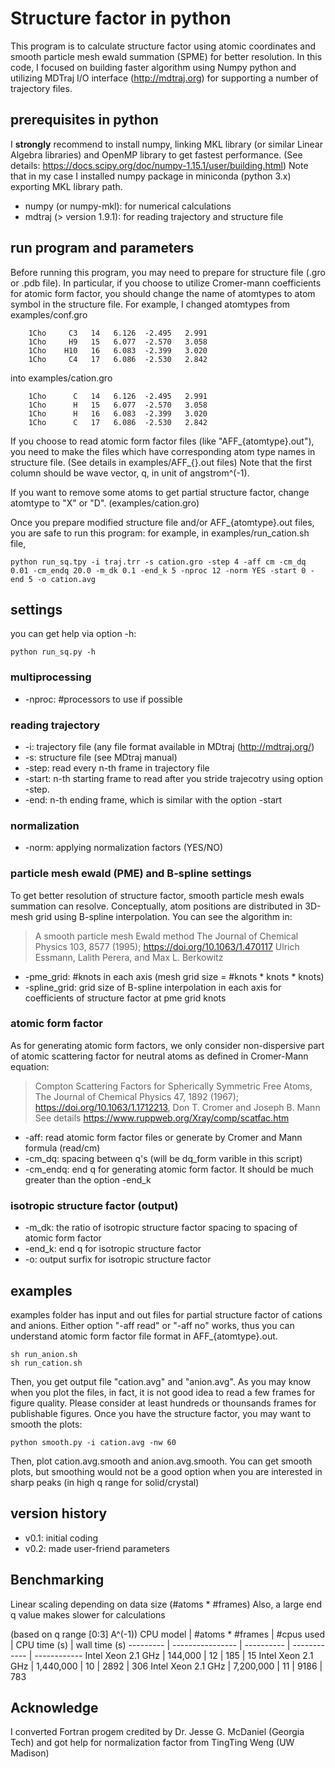 # Structure factor in python
This program is to calculate structure factor using atomic coordinates and smooth particle mesh ewald summation (SPME) for better resolution. In this code, I focused on building faster algorithm using Numpy python and utilizing MDTraj I/O interface (http://mdtraj.org) for supporting a number of trajectory files.

## prerequisites in python
I **strongly** recommend to install numpy, linking MKL library (or similar Linear Algebra libraries) and OpenMP library to get fastest performance.
(See details: https://docs.scipy.org/doc/numpy-1.15.1/user/building.html)
Note that in my case I installed numpy package in miniconda (python 3.x) exporting MKL library path.
* numpy (or numpy-mkl): for numerical calculations
* mdtraj (> version 1.9.1): for reading trajectory and structure file

## run program and parameters
Before running this program, you may need to prepare for structure file (.gro or .pdb file). In particular, if you choose to utilize Cromer-mann coefficients for atomic form factor, you should change the name of atomtypes to atom symbol in the structure file. For example, I changed atomtypes from examples/conf.gro
```
    1Cho     C3   14   6.126  -2.495   2.991
    1Cho     H9   15   6.077  -2.570   3.058
    1Cho    H10   16   6.083  -2.399   3.020
    1Cho     C4   17   6.086  -2.530   2.842
```
into examples/cation.gro
```
    1Cho      C   14   6.126  -2.495   2.991
    1Cho      H   15   6.077  -2.570   3.058
    1Cho      H   16   6.083  -2.399   3.020
    1Cho      C   17   6.086  -2.530   2.842
```
If you choose to read atomic form factor files (like "AFF_{atomtype}.out"), you need to make the files which have corresponding atom type names in structure file. (See details in examples/AFF_{}.out files) Note that the first column should be wave vector, q, in unit of angstrom^(-1).

If you want to remove some atoms to get partial structure factor, change atomtype to "X" or "D". (examples/cation.gro)

Once you prepare modified structure file and/or AFF_{atomtype}.out files, you are safe to run this program: for example, in examples/run_cation.sh file,
```
python run_sq.tpy -i traj.trr -s cation.gro -step 4 -aff cm -cm_dq 0.01 -cm_endq 20.0 -m_dk 0.1 -end_k 5 -nproc 12 -norm YES -start 0 -end 5 -o cation.avg
```

## settings
you can get help via option -h:
```
python run_sq.py -h
```
### multiprocessing
* -nproc: #processors to use if possible
### reading trajectory
* -i: trajectory file (any file format available in MDtraj (http://mdtraj.org/)
* -s: structure file (see MDtraj manual)
* -step: read every n-th frame in trajectory file
* -start: n-th starting frame to read after you stride trajecotry using option -step.
* -end: n-th ending frame, which is similar with the option -start
### normalization 
* -norm: applying normalization factors (YES/NO)
### particle mesh ewald (PME) and B-spline settings
To get better resolution of structure factor, smooth particle mesh ewals summation can resolve. Conceptually, atom positions are distributed in 3D-mesh grid using B-spline interpolation. You can see the algorithm in:
> A smooth particle mesh Ewald method
> The Journal of Chemical Physics 103, 8577 (1995); https://doi.org/10.1063/1.470117
> Ulrich Essmann, Lalith Perera, and Max L. Berkowitz
* -pme_grid: #knots in each axis (mesh grid size = #knots * knots * knots)
* -spline_grid: grid size of B-spline interpolation in each axis for coefficients of structure factor at pme grid knots
### atomic form factor
As for generating atomic form factors, we only consider non-dispersive part of atomic scattering factor for neutral atoms as defined in Cromer-Mann equation:
> Compton Scattering Factors for Spherically Symmetric Free Atoms, 
> The Journal of Chemical Physics 47, 1892 (1967); https://doi.org/10.1063/1.1712213, 
> Don T. Cromer and Joseph B. Mann
See details https://www.ruppweb.org/Xray/comp/scatfac.htm
* -aff: read atomic form factor files or generate by Cromer and Mann formula (read/cm)
* -cm_dq: spacing between q's (will be dq_form varible in this script)
* -cm_endq: end q for generating atomic form factor. It should be much greater than the option -end_k 
### isotropic structure factor (output)
* -m_dk: the ratio of isotropic structure factor spacing to spacing of atomic form factor
* -end_k: end q for isotropic structure factor
* -o: output surfix for isotropic structure factor

## examples
examples folder has input and out files for partial structure factor of cations and anions.
Either option "-aff read" or "-aff no" works, thus you can understand atomic form factor file format in AFF_{atomtype}.out.
```
sh run_anion.sh
sh run_cation.sh
```
Then, you get output file "cation.avg" and "anion.avg". As you may know when you plot the files, in fact, it is not good idea to read a few frames for figure quality. Please consider at least hundreds or thounsands frames for publishable figures.
Once you have the structure factor, you may want to smooth the plots:
```
python smooth.py -i cation.avg -nw 60
```
Then, plot cation.avg.smooth and anion.avg.smooth. You can get smooth plots, but smoothing would not be a good option when you are interested in sharp peaks (in high q range for solid/crystal)

## version history
* v0.1: initial coding
* v0.2: made user-friend parameters

## Benchmarking
Linear scaling depending on data size (#atoms * #frames)
Also, a large end q value makes slower for calculations

(based on q range [0:3] A^(-1))
CPU model | #atoms * #frames | #cpus used | CPU time (s) | wall time (s)
--------- | ---------------- | ---------- | ------------ | ------------
Intel Xeon 2.1 GHz | 144,000 | 12 | 185 | 15
Intel Xeon 2.1 GHz | 1,440,000 | 10 | 2892 | 306
Intel Xeon 2.1 GHz | 7,200,000 | 11 | 9186 | 783
 
## Acknowledge
I converted Fortran progem credited by Dr. Jesse G. McDaniel (Georgia Tech)
 and got help for normalization factor from TingTing Weng (UW Madison)

